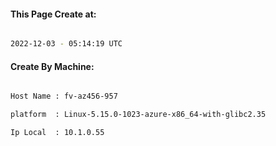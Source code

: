 
   
#### This Page Create at:

```bash

2022-12-03 - 05:14:19 UTC

```

#### Create By Machine:

```bash

Host Name : fv-az456-957

platform  : Linux-5.15.0-1023-azure-x86_64-with-glibc2.35

Ip Local  : 10.1.0.55

```

